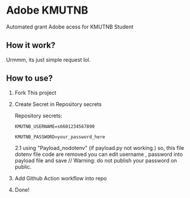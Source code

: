 # Adobe KMUTNB
Automated grant Adobe acess for KMUTNB Student
## How it work?
Urmmm, its just simple request lol.

## How to use?
1. Fork This project
2. Create Secret in Repository secrets
   
   Repository secrets:
   
   `KMUTNB_USERNAME=s6601234567890`
   
   `KMUTNB_PASSWORD=your_password_here`


   2.1 using "Payload_nodotenv" (if payload.py not working.)
      so, this file dotenv file code are removed
      you can edit username , password into payload file and save // Warning: do not publish your password on public.
4. Add Github Action workflow into repo
5. Done!
